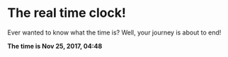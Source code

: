 # The real time clock!

Ever wanted to know what the time is? Well, your journey is about to end!

**The time is Nov 25, 2017, 04:48**